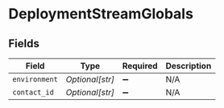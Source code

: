 # DeploymentStreamGlobals


## Fields

| Field              | Type               | Required           | Description        |
| ------------------ | ------------------ | ------------------ | ------------------ |
| `environment`      | *Optional[str]*    | :heavy_minus_sign: | N/A                |
| `contact_id`       | *Optional[str]*    | :heavy_minus_sign: | N/A                |